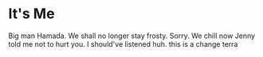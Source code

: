 # It's Me
Big man Hamada. We shall no longer stay frosty. Sorry. We chill now
Jenny told me not to hurt you. I should've listened huh.
this is a change
terra